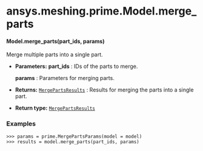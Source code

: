 # ansys.meshing.prime.Model.merge_parts

#### Model.merge_parts(part_ids, params)

Merge multiple parts into a single part.

* **Parameters:**
  **part_ids**
  : IDs of the parts to merge.

  **params**
  : Parameters for merging parts.
* **Returns:**
  [`MergePartsResults`](ansys.meshing.prime.MergePartsResults.md#ansys.meshing.prime.MergePartsResults)
  : Results for merging the parts into a single part.
* **Return type:**
  [`MergePartsResults`](ansys.meshing.prime.MergePartsResults.md#ansys.meshing.prime.MergePartsResults)

### Examples

```pycon
>>> params = prime.MergePartsParams(model = model)
>>> results = model.merge_parts(part_ids, params)
```

<!-- !! processed by numpydoc !! -->
